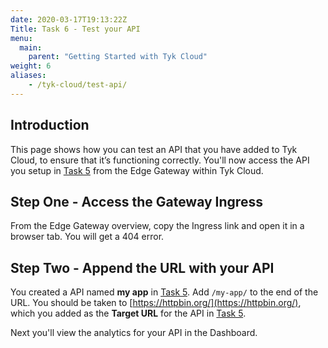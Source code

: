 ```yaml
---
date: 2020-03-17T19:13:22Z
Title: Task 6 - Test your API
menu:
  main:
    parent: "Getting Started with Tyk Cloud"
weight: 6
aliases:
    - /tyk-cloud/test-api/
---
```


## Introduction

This page shows how you can test an API that you have added to Tyk Cloud, to ensure that it’s functioning correctly. You'll now access the API you setup in [Task 5](/docs/tyk-cloud/getting-started-tyk-cloud/first-api/) from the Edge Gateway within Tyk Cloud.


## Step One - Access the Gateway Ingress

From the Edge Gateway overview, copy the Ingress link and open it in a browser tab. You will get a 404 error.

## Step Two - Append the URL with your API

You created a API named **my app** in [Task 5](/docs/tyk-cloud/getting-started-tyk-cloud/first-api/). Add `/my-app/` to the end of the URL. You should be taken to [https://httpbin.org/](https://httpbin.org/), which you added as the **Target URL** for the API in [Task 5](/docs/tyk-cloud/getting-started-tyk-cloud/first-api/#step-three---core-settings). 


Next you'll view the analytics for your API in the Dashboard.
